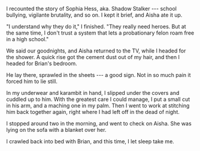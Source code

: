 I recounted the story of Sophia Hess, aka. Shadow Stalker --- school bullying, vigilante brutality, and so on.
I kept it brief, and Aisha ate it up.

"I understand why they do it," I finished. "They really need heroes. But at the same time,
I don't trust a system that lets a probationary felon roam free in a high school."

We said our goodnights, and Aisha returned to the TV, while I headed for the shower. A quick rise got
the cement dust out of my hair, and then I headed for Brian's bedroom.

He lay there, sprawled in the sheets --- a good sign. Not in so much pain it forced him to lie still.

In my underwear and karambit in hand, I slipped under the covers and cuddled up to him. With the greatest
care I could manage, I put a small cut in his arm, and a maching one in my palm. Then I went to work
at stitching him back together again, right where I had left off in the dead of night.

I stopped around two in the morning, and went to check on Aisha. She was lying on the sofa with a blanket over
her.

I crawled back into bed with Brian, and this time, I let sleep take me.
